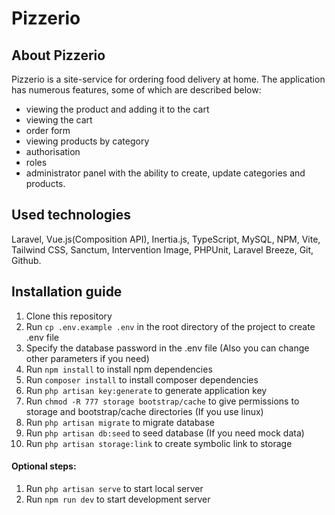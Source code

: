 # Pizzerio

## About Pizzerio

Pizzerio is a site-service for ordering food delivery at home. The application has numerous features, some of which are described below:

- viewing the product and adding it to the cart
- viewing the cart
- order form
- viewing products by category
- authorisation
- roles
- administrator panel with the ability to create, update categories and products.
## Used technologies

Laravel, Vue.js(Composition API), Inertia.js, TypeScript, MySQL, NPM, Vite, Tailwind CSS, Sanctum, Intervention Image, PHPUnit, Laravel Breeze, Git, Github.

## Installation guide

1. Clone this repository
2. Run `cp .env.example .env` in the root directory of the project to create .env file
3. Specify the database password in the .env file (Also you can change other parameters if you need)
4. Run `npm install` to install npm dependencies
5. Run `composer install` to install composer dependencies
6. Run `php artisan key:generate` to generate application key
7. Run `chmod -R 777 storage bootstrap/cache` to give permissions to storage and bootstrap/cache directories (If you use linux)
8. Run `php artisan migrate` to migrate database
9. Run `php artisan db:seed` to seed database (If you need mock data)
10. Run `php artisan storage:link` to create symbolic link to storage

#### Optional steps:
1. Run `php artisan serve` to start local server
2. Run `npm run dev` to start development server
